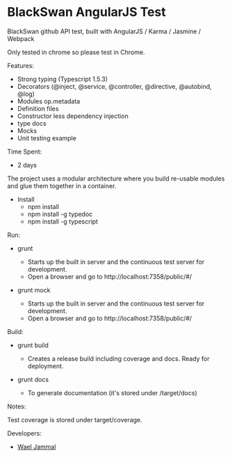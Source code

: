 # BlackSwan AngularJS Test

BlackSwan github API test, built with AngularJS / Karma / Jasmine / Webpack

Only tested in chrome so please test in Chrome.

Features:
- Strong typing (Typescript 1.5.3)
- Decorators (@inject, @service, @controller, @directive, @autobind, @log)
- Modules op.metadata
- Definition files
- Constructor less dependency injection
- type docs
- Mocks
- Unit testing example

Time Spent:
- 2 days

The project uses a modular architecture where you build re-usable modules and glue them together in a container.

- Install
    - npm install
    - npm install -g typedoc
    - npm install -g typescript

Run:

- grunt
    - Starts up the built in server and the continuous test server for development.
    - Open a browser and go to http://localhost:7358/public/#/

- grunt mock
    - Starts up the built in server and the continuous test server for development.
    - Open a browser and go to http://localhost:7358/public/#/
    
Build:

- grunt build
    - Creates a release build including coverage and docs. Ready for deployment.

- grunt docs 
    - To generate documentation (it's stored under /target/docs)

Notes:

Test coverage is stored under target/coverage.

Developers:

- [Wael Jammal](https://github.com/waeljammal)
